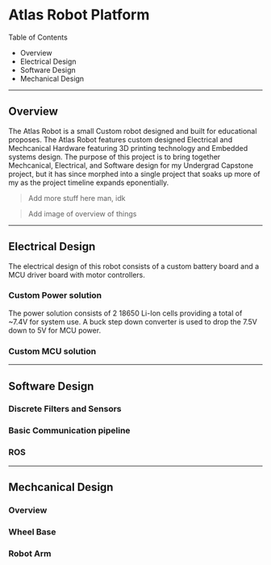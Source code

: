 # Atlas Robot Platform

Table of Contents

* Overview
* Electrical Design
* Software Design
* Mechanical Design

---

## Overview

The Atlas Robot is a small Custom robot designed and built for educational proposes. The Atlas Robot features custom designed Electrical and Mechcanical Hardware featuring 3D printing technology and Embedded systems design. 
The purpose of this project is to bring together Mechcanical, Electrical, and Software design for my Undergrad Capstone project, but it has since morphed into a single project that soaks up more of my as the project timeline expands eponentially.

> Add more stuff here man, idk 

> Add image of overview of things

---

## Electrical Design

The electrical design of this robot consists of a custom battery board and a MCU driver board with motor controllers. 

### Custom Power solution

The power solution consists of 2 18650 Li-Ion cells providing a total of ~7.4V for system use. A buck step down converter is used to drop the 7.5V down to 5V for MCU power. 

### Custom MCU solution

---

## Software Design

### Discrete Filters and Sensors

### Basic Communication pipeline

### ROS

---

## Mechcanical Design

### Overview

### Wheel Base

### Robot Arm
